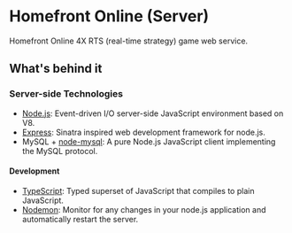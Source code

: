 # Homefront Online (Server)
Homefront Online 4X RTS (real-time strategy) game web service.

## What's behind it

### Server-side Technologies
* [Node.js](https://github.com/joyent/node): Event-driven I/O server-side JavaScript environment based on V8.
* [Express](https://github.com/strongloop/express): Sinatra inspired web development framework for node.js.
* MySQL + [node-mysql](https://github.com/felixge/node-mysql): A pure Node.js JavaScript client implementing the MySQL protocol.

#### Development
* [TypeScript](https://github.com/Microsoft/TypeScript): Typed superset of JavaScript that compiles to plain JavaScript.
* [Nodemon](https://github.com/remy/nodemon): Monitor for any changes in your node.js application and automatically restart the server.
